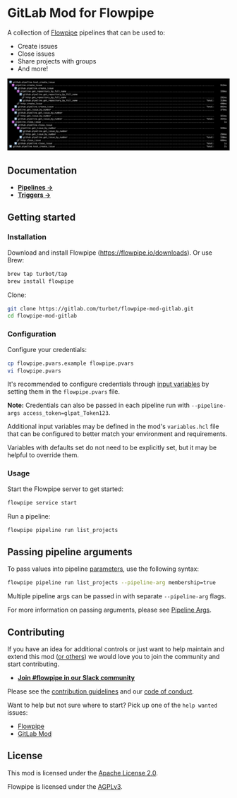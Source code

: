 # GitLab Mod for Flowpipe

A collection of [Flowpipe](https://flowpipe.io) pipelines that can be used to:
- Create issues
- Close issues
- Share projects with groups
- And more!

![image](https://raw.githubusercontent.com/turbot/flowpipe-mod-github/update-docs/docs/images/flowpipe_test_run.png)

## Documentation

- **[Pipelines →](https://hub.flowpipe.io/mods/turbot/gitlab/pipelines)**
- **[Triggers →](https://hub.flowpipe.io/mods/turbot/gitlab/triggers)**

## Getting started

### Installation

Download and install Flowpipe (https://flowpipe.io/downloads). Or use Brew:

```sh
brew tap turbot/tap
brew install flowpipe
```

Clone:

```sh
git clone https://gitlab.com/turbot/flowpipe-mod-gitlab.git
cd flowpipe-mod-gitlab
```

### Configuration

Configure your credentials:

```sh
cp flowpipe.pvars.example flowpipe.pvars
vi flowpipe.pvars
```

It's recommended to configure credentials through [input variables](https://flowpipe.io/docs/using-flowpipe/mod-variables) by setting them in the `flowpipe.pvars` file.

**Note:** Credentials can also be passed in each pipeline run with `--pipeline-args access_token=glpat_Token123`.

Additional input variables may be defined in the mod's `variables.hcl` file that can be configured to better match your environment and requirements.

Variables with defaults set do not need to be explicitly set, but it may be helpful to override them.

### Usage

Start the Flowpipe server to get started:

```sh
flowpipe service start
```

Run a pipeline:

```sh
flowpipe pipeline run list_projects
```

## Passing pipeline arguments

To pass values into pipeline [parameters](https://flowpipe.io/docs/using-flowpipe/pipeline-parameters), use the following syntax:

```sh
flowpipe pipeline run list_projects --pipeline-arg membership=true
```

Multiple pipeline args can be passed in with separate `--pipeline-arg` flags.

For more information on passing arguments, please see [Pipeline Args](https://flowpipe.io/docs/using-flowpipe/pipeline-arguments).

## Contributing

If you have an idea for additional controls or just want to help maintain and extend this mod ([or others](https://gitlab.com/topics/flowpipe-mod)) we would love you to join the community and start contributing.

- **[Join #flowpipe in our Slack community ](https://flowpipe.io/community/join)**

Please see the [contribution guidelines](https://gitlab.com/turbot/flowpipe/blob/main/CONTRIBUTING.md) and our [code of conduct](https://gitlab.com/turbot/flowpipe/blob/main/CODE_OF_CONDUCT.md).

Want to help but not sure where to start? Pick up one of the `help wanted` issues:

- [Flowpipe](https://gitlab.com/turbot/flowpipe/labels/help%20wanted)
- [GitLab Mod](https://gitlab.com/turbot/flowpipe-mod-gitlab/labels/help%20wanted)

## License

This mod is licensed under the [Apache License 2.0](https://gitlab.com/turbot/flowpipe-mod-gitlab/blob/main/LICENSE).

Flowpipe is licensed under the [AGPLv3](https://gitlab.com/turbot/flowpipe/blob/main/LICENSE).
